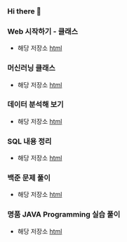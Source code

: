 ### Hi there 👋

### Web 시작하기 - 클래스
* 해당 저장소 [html](https://github.com/P-C-Space/html)

### 머신러닝 클래스
* 해당 저장소 [html](https://github.com/P-C-Space/AI_Study)

### 데이터 분석해 보기
* 해당 저장소 [html](https://github.com/P-C-Space/MyDataAnalysis)

### SQL 내용 정리
* 해당 저장소 [html](https://github.com/P-C-Space/SQLStudy)

### 백준 문제 풀이
* 해당 저장소 [html](https://github.com/P-C-Space/Baekjoon)

### 명품 JAVA Programming 실습 풀이
* 해당 저장소 [html](https://github.com/P-C-Space/Practicing-the-textbook)

<!--
**P-C-Space/P-C-Space** is a ✨ _special_ ✨ repository because its `README.md` (this file) appears on your GitHub profile.

Here are some ideas to get you started:

- 🔭 I’m currently working on ...
- 🌱 I’m currently learning ...
- 👯 I’m looking to collaborate on ...
- 🤔 I’m looking for help with ...
- 💬 Ask me about ...
- 📫 How to reach me: ...
- 😄 Pronouns: ...
- ⚡ Fun fact: ...
-->
